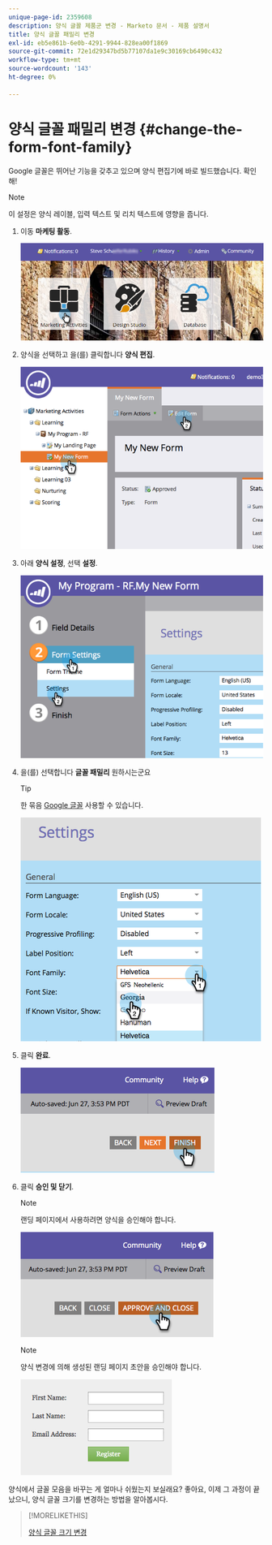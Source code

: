 ```yaml
---
unique-page-id: 2359608
description: 양식 글꼴 제품군 변경 - Marketo 문서 - 제품 설명서
title: 양식 글꼴 패밀리 변경
exl-id: eb5e861b-6e0b-4291-9944-828ea00f1869
source-git-commit: 72e1d29347bd5b77107da1e9c30169cb6490c432
workflow-type: tm+mt
source-wordcount: '143'
ht-degree: 0%

---
```


# 양식 글꼴 패밀리 변경 {#change-the-form-font-family}

Google 글꼴은 뛰어난 기능을 갖추고 있으며 양식 편집기에 바로 빌드했습니다. 확인해!

>[!NOTE]
>
>이 설정은 양식 레이블, 입력 텍스트 및 리치 텍스트에 영향을 줍니다.

1. 이동 **마케팅 활동**.

   ![](assets/login-marketing-activities.png)

1. 양식을 선택하고 을(를) 클릭합니다 **양식 편집**.

   ![](assets/image2014-9-15-15-3a47-3a27.png)

1. 아래 **양식 설정**, 선택 **설정**.

   ![](assets/image2014-9-15-15-3a47-3a56.png)

1. 을(를) 선택합니다 **글꼴 패밀리** 원하시는군요

   >[!TIP]
   >
   >한 묶음 [Google 글꼴](https://www.google.com/fonts) 사용할 수 있습니다.

   ![](assets/image2014-9-15-16-3a0-3a8.png)

1. 클릭 **완료**.

   ![](assets/image2014-9-15-16-3a0-3a15.png)

1. 클릭 **승인 및 닫기**.

   >[!NOTE]
   >
   >랜딩 페이지에서 사용하려면 양식을 승인해야 합니다.

   ![](assets/image2014-9-15-16-3a1-3a28.png)

   >[!NOTE]
   >
   >양식 변경에 의해 생성된 랜딩 페이지 초안을 승인해야 합니다.

   ![](assets/image2014-9-15-16-3a2-3a1.png)

양식에서 글꼴 모음을 바꾸는 게 얼마나 쉬웠는지 보실래요? 좋아요, 이제 그 과정이 끝났으니, 양식 글꼴 크기를 변경하는 방법을 알아봅시다.

>[!MORELIKETHIS]
>
>[양식 글꼴 크기 변경](/help/marketo/product-docs/demand-generation/forms/form-design/change-the-form-font-size.md)
